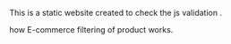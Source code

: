 This is a static website created to check the js validation .

how E-commerce filtering of product works.